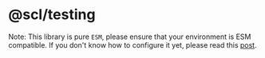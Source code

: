 # @scl/testing

Note: This library is pure `ESM`, please ensure that your environment is ESM compatible.
If you don't know how to configure it yet, please read this [post](https://gist.github.com/sindresorhus/a39789f98801d908bbc7ff3ecc99d99c).
